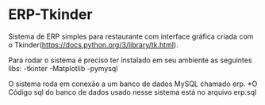 # ERP-Tkinder

Sistema de ERP simples para restaurante com interface gráfica criada com o Tkinder(https://docs.python.org/3/library/tk.html).

Para rodar o sistema é preciso ter instalado em seu ambiente as seguintes libs:
  -tkinter
  -Matplotlib
  -pymysql
  
O sistema roda em conexão a um banco de dados MySQL chamado erp. *O Código sql do banco de dados usado nesse sistema está no arquivo erp.sql
